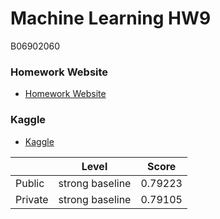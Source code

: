 # Machine Learning HW9
B06902060
### Homework Website
- [Homework Website](https://colab.research.google.com/drive/1sHOS6NFIBW5aZGz5RePyexFe28MvaPU6#scrollTo=w8WjVvaONQ-m)
### Kaggle
- [Kaggle](https://www.kaggle.com/c/ml2020spring-hw9/leaderboard)

|         | Level           | Score   |
| ------- | --------------- | ------- |
| Public  | strong baseline | 0.79223 |
| Private | strong baseline | 0.79105 |
